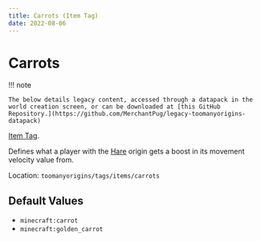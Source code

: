 ```yaml
---
title: Carrots (Item Tag)
date: 2022-08-06
---
```

# Carrots

!!! note

    The below details legacy content, accessed through a datapack in the world creation screen, or can be downloaded at [this GitHub Repository.](https://github.com/MerchantPug/legacy-toomanyorigins-datapack)

[Item Tag](../tags.md).

Defines what a player with the [Hare](../../origins/hare.md) origin gets a boost in its movement velocity value from.

Location: `toomanyorigins/tags/items/carrots`

## Default Values
- `minecraft:carrot`
- `minecraft:golden_carrot`